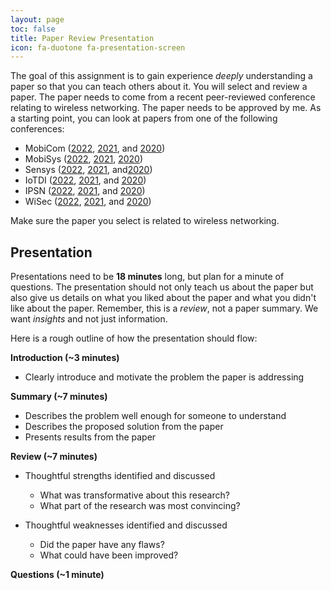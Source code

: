 ```yaml
---
layout: page
toc: false
title: Paper Review Presentation
icon: fa-duotone fa-presentation-screen
---
```


The goal of this assignment is to gain experience *deeply* understanding a paper so that you can teach others about it. You will select and review a paper. The paper needs to come from a recent peer-reviewed conference relating to wireless networking. The paper needs to be approved by me. As a starting point, you can look at papers from one of the following conferences:

- MobiCom ([2022](https://www.sigmobile.org/mobicom/2022/accepted.html), [2021](https://www.sigmobile.org/mobicom/2021/accepted.html), and [2020](https://sigmobile.org/mobicom/2020/program.php))
- MobiSys ([2022](https://www.sigmobile.org/mobisys/2022/program.html), [2021](https://www.sigmobile.org/mobisys/2021/program.html), [2020](https://www.sigmobile.org/mobisys/2020/program/))
- Sensys ([2022](https://sensys.acm.org/2022/program/), [2021](https://sensys.acm.org/2021/program/), and[2020](http://sensys.acm.org/2020/program/))
- IoTDI ([2022](https://conferences.computer.org/iotDI/2022/papers.html), [2021](https://conferences.computer.org/iotDI/2021/papers.html), and [2020](https://conferences.computer.org/iotDI/prev/2020/program.html))
- IPSN ([2022](https://ipsn.acm.org/2022/program.html), [2021](https://ipsn.acm.org/2021/program.html), and [2020](https://ipsn.acm.org/2020/program.html))
- WiSec ([2022](https://wisec2022.cs.utsa.edu/accepted-papers/), [2021](https://sites.nyuad.nyu.edu/wisec21/accepted-papers/), and [2020](https://wisec2020.ins.jku.at/accepted-papers/))

Make sure the paper you select is related to wireless networking.

## Presentation
Presentations need to be **18 minutes** long, but plan for a minute of questions. The presentation should not only teach us about the paper but also give us details on what you liked about the paper and what you didn't like about the paper. Remember, this is a *review*, not a paper summary. We want *insights* and not just information.

Here is a rough outline of how the presentation should flow:

**Introduction (~3 minutes)** <!-- 5 points -->
- Clearly introduce and motivate the problem the paper is addressing

**Summary (~7 minutes)** <!-- 15 points -->
- Describes the problem well enough for someone to understand
- Describes the proposed solution from the paper
- Presents results from the paper

**Review (~7 minutes)** <!-- 15 points -->
- Thoughtful strengths identified and discussed
  - What was transformative about this research?
  - What part of the research was most convincing?
  
- Thoughtful weaknesses identified and discussed
  - Did the paper have any flaws?
  - What could have been improved?

**Questions (~1 minute)**
